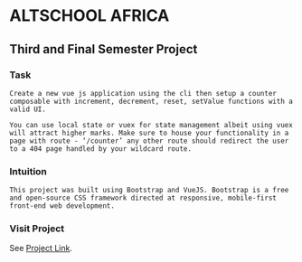 # ALTSCHOOL AFRICA

## Third and Final Semester Project

### Task
```
Create a new vue js application using the cli then setup a counter composable with increment, decrement, reset, setValue functions with a valid UI.

You can use local state or vuex for state management albeit using vuex will attract higher marks. Make sure to house your functionality in a page with route - ‘/counter’ any other route should redirect the user to a 404 page handled by your wildcard route.
```

### Intuition
```
This project was built using Bootstrap and VueJS. Bootstrap is a free and open-source CSS framework directed at responsive, mobile-first front-end web development.
```

### Visit Project
See [Project Link](https://counter-app10.netlify.app/).
